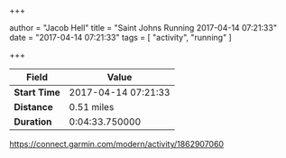 +++

author = "Jacob Hell"
title = "Saint Johns Running 2017-04-14 07:21:33"
date = "2017-04-14 07:21:33"
tags = [
    "activity", "running"
]

+++

<!--more-->

|Field  |Value  |
|--- | --- |
|**Start Time**|2017-04-14 07:21:33|
|**Distance**|0.51 miles|
|**Duration**|0:04:33.750000|

https://connect.garmin.com/modern/activity/1862907060